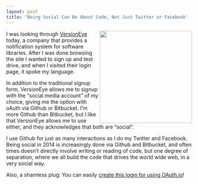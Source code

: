 ```yaml
---
layout: post
title: 'Being Social Can Be About Code, Not Just Twitter or Facebook'
---
```

<p><a href="https://www.versioneye.com/" target="_blank"><img src="https://s3.amazonaws.com/kinlane-productions/api-strategy-practice-site/versioneye/versioneye-github-bitbucket-login-2.png" alt="" width="250" align="right" /></a></p>
<p>I was looking through <a href="https://www.versioneye.com/" target="_blank">VersionEye</a> today, a company that provides a notification system for software libraries. After I was done browsing the site I wanted to sign up and test drive, and when I visited their login page, it spoke my language.</p>
<p>In addition to the traditional signup form, VersionEye allows me to signup with the &ldquo;social media account&rdquo; of my choice, giving me the option with oAuth via Github or Bitbucket. I&rsquo;m more Github than Bitbucket, but I like that VersionEye allows me to use either, and they acknowledges that both are &ldquo;social&rdquo;.</p>
<p>I use Github for just as many interactions as I do my Twitter and Facebook. Being social in 2014 is increasingly done via Github and Bitbucket, and often times doesn&rsquo;t directly involve writing or reading of code, but one degree of separation, where we all build the code that drives the world wide web, in a very social way.</p>
<p>Also, a shamless plug: You can easily <a href="https://oauth.io/">create this login for using OAuth.io</a>!</p>